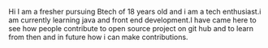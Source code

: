 Hi I am a fresher pursuing Btech of 18 years old and i am a tech enthusiast.i am currently learning java and front end development.I have came here to see how people
contribute to open source project on git hub and to learn from then and in future how i can make contributions.

